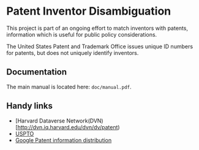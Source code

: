 # Patent Inventor Disambiguation

This project is part of an ongoing effort to match inventors
with patents, information which is useful for public policy
considerations.

The United States Patent and Trademark Office issues unique ID 
numbers for patents, but does not uniquely identify inventors.



## Documentation 

The main manual is located here: `doc/manual.pdf`.


## Handy links

* [Harvard Dataverse Network(DVN)[http://dvn.iq.harvard.edu/dvn/dv/patent)
* [USPTO](http://www.uspto.gov/)
* [Google Patent information distribution](http://www.google.com/googlebooks/uspto-patents.html)
